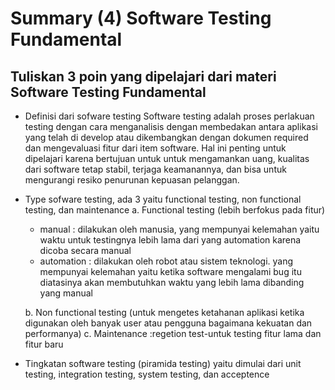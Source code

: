 # Summary (4) Software Testing Fundamental
## Tuliskan 3 poin yang dipelajari dari materi Software Testing Fundamental

- Definisi dari sofware testing
Software testing adalah proses perlakuan testing dengan cara menganalisis dengan membedakan antara aplikasi yang telah di develop atau dikembangkan dengan dokumen required dan mengevaluasi fitur dari item software. Hal ini penting untuk dipelajari karena bertujuan untuk untuk mengamankan uang, kualitas dari software tetap stabil, terjaga keamanannya, dan bisa untuk mengurangi resiko penurunan kepuasan pelanggan. 
- Type sofware testing, ada 3 yaitu functional testing, non functional testing, dan maintenance
  a. Functional testing (lebih berfokus pada fitur)
    - manual : dilakukan oleh manusia, yang mempunyai kelemahan yaitu waktu untuk testingnya lebih lama dari yang automation karena dicoba secara manual
     - automation : dilakukan oleh robot atau sistem teknologi. yang mempunyai kelemahan yaitu ketika software mengalami bug itu diatasinya akan membutuhkan waktu yang lebih lama dibanding yang manual

  b. Non functional testing (untuk mengetes ketahanan aplikasi ketika digunakan oleh banyak user atau pengguna bagaimana kekuatan dan performanya)
  c. Maintenance :regetion test-untuk testing fitur lama dan fitur baru
    
- Tingkatan software testing (piramida testing)
yaitu dimulai dari unit testing, integration testing, system testing, dan acceptence 